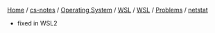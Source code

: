 [Home](https://mengxianbin.github.io) /
[cs-notes](https://mengxianbin.github.io/cs-notes/site) /
[Operating System](https://mengxianbin.github.io/cs-notes/site/Operating%20System) /
[WSL](https://mengxianbin.github.io/cs-notes/site/Operating%20System/WSL) /
[WSL](https://mengxianbin.github.io/cs-notes/site/Operating%20System/WSL/WSL) /
[Problems](https://mengxianbin.github.io/cs-notes/site/Operating%20System/WSL/WSL/Problems) /
[netstat](https://mengxianbin.github.io/cs-notes/site/Operating%20System/WSL/WSL/Problems/netstat)

* fixed in WSL2